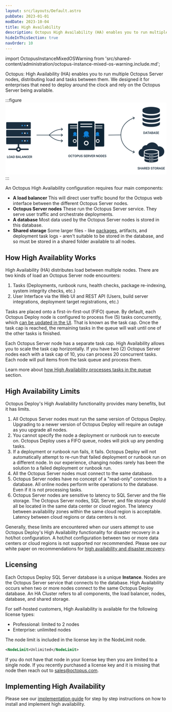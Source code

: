```yaml
---
layout: src/layouts/Default.astro
pubDate: 2023-01-01
modDate: 2023-10-04
title: High Availability
description: Octopus High Availability (HA) enables you to run multiple Octopus Server nodes, distributing load and tasks between them.
hideInThisSection: true
navOrder: 10
---
```

import OctopusInstanceMixedOSWarning from 'src/shared-content/administration/octopus-instance-mixed-os-warning.include.md';

Octopus: High Availability (HA) enables you to run multiple Octopus Server nodes, distributing load and tasks between them. We designed it for enterprises that need to deploy around the clock and rely on the Octopus Server being available.

:::figure
![High availability diagram](/docs/administration/high-availability/images/high-availability.svg)
:::

An Octopus High Availability configuration requires four main components:

- **A load balancer**
  This will direct user traffic bound for the Octopus web interface between the different Octopus Server nodes.
- **Octopus Server nodes**
  These run the Octopus Server service. They serve user traffic and orchestrate deployments.
- **A database**
  Most data used by the Octopus Server nodes is stored in this database.
- **Shared storage**
  Some larger files - like [packages](/docs/packaging-applications/package-repositories), artifacts, and deployment task logs - aren't suitable to be stored in the database, and so must be stored in a shared folder available to all nodes.

## How High Availablity Works

High Availability (HA) distributes load between multiple nodes.  There are two kinds of load an Octopus Server node encounters:

1. Tasks (Deployments, runbook runs, health checks, package re-indexing, system integrity checks, etc.)
2. User Interface via the Web UI and REST API (Users, build server integrations, deployment target registrations, etc.)

Tasks are placed onto a first-in-first-out (FIFO) queue.  By default, each Octopus Deploy node is configured to process five (5) tasks concurrently, which [can be updated in the UI](/docs/support/increase-the-octopus-server-task-cap).  That is known as the task cap.  Once the task cap is reached, the remaining tasks in the queue will wait until one of the other tasks is finished.  

Each Octopus Server node has a separate task cap.  High Availability allows you to scale the task cap horizontally.  If you have two (2) Octopus Server nodes each with a task cap of 10, you can process 20 concurrent tasks.  Each node will pull items from the task queue and process them.  

Learn more about [how High Availability processes tasks in the queue](/docs/administration/high-availability/how-high-availability-works) section.

## High Availability Limits

Octopus Deploy's High Availability functionality provides many benefits, but it has limits.  

1. All Octopus Server nodes must run the same version of Octopus Deploy.  Upgrading to a newer version of Octopus Deploy will require an outage as you upgrade all nodes.
1. You cannot specify the node a deployment or runbook run to execute on.  Octopus Deploy uses a FIFO queue, nodes will pick up any pending tasks.
1. If a deployment or runbook run fails, it fails.  Octopus Deploy will not automatically attempt to re-run that failed deployment or runbook run on a different node.  In our experience, changing nodes rarely has been the solution to a failed deployment or runbook run.
1. All the Octopus Server nodes must connect to the same database.  
1. Octopus Server nodes have no concept of a "read-only" connection to a database.  All online nodes perform write operations to the database.  Even if it is not processing tasks.
1. Octopus Server nodes are sensitive to latency to SQL Server and the file storage.  The Octopus Server nodes, SQL Server, and file storage should all be located in the same data center or cloud region.  The latency between availability zones within the same cloud region is acceptable.  Latency between cloud regions or data centers is not.

Generally, these limits are encountered when our users attempt to use Octopus Deploy's High Availability functionality for disaster recovery in a hot/hot configuration.  A hot/hot configuration between two or more data centers or cloud regions is not supported nor recommended.  Please see our white paper on recommendations for [high availability and disaster recovery](https://octopus.com/whitepapers/best-practice-for-self-hosted-octopus-deploy-ha-dr).

## Licensing

Each Octopus Deploy SQL Server database is a unique **Instance**.  Nodes are the Octopus Server service that connects to the database.  High Availability occurs when two or more nodes connect to the same Octopus Deploy database.  An HA Cluster refers to all components, the load balancer, nodes, database, and shared storage.

For self-hosted customers, High Availability is available for the following license types:

- Professional: limited to 2 nodes
- Enterprise: unlimited nodes

The node limit is included in the license key in the NodeLimit node.

```xml
<NodeLimit>Unlimited</NodeLimit>
```

If you do not have that node in your license key then you are limited to a single node.  If you recently purchased a license key and it is missing that node then reach out to [sales@octopus.com](mailto:sales@octopus.com).

## Implementing High Availability

Please see our [implementation guide](/docs/best-practices/self-hosted-octopus/high-availability) for step by step instructions on how to install and implement high availability.